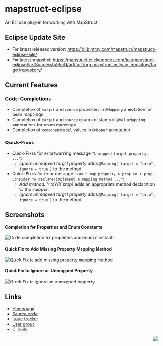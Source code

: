 # mapstruct-eclipse
An Eclipse plug-in for working with MapStruct

## Eclipse Update Site

* For latest released version: https://dl.bintray.com/mapstruct/mapstruct-eclipse-site/
* For latest snapshot: https://mapstruct.ci.cloudbees.com/job/mapstruct-eclipse/lastSuccessfulBuild/artifact/org.mapstruct.eclipse.repository/target/repository/


## Current Features

### Code-Completions

* Completion of `target` and `source` properties in `@Mapping` annotation for bean mappings
* Completion of `target` and `source` enum constants in `@ValueMapping` annotations for enum mappings
* Completion of `componentModel` values in `@Mapper` annotation

### Quick-Fixes

* Quick-Fixes for error/warning message `"Unmapped target property: ..."`:
  * _Ignore unmapped target property_ adds `@Mapping( target = "prop", ignore = true )` to the method
* Quick-Fixes for error message `"Can't map property X prop to Y prop. Consider to declare/implement a mapping method ..."`:
  * _Add method: Y toY(X prop)_ adds an appropriate method declaration to the mapper.
  * _Ignore unmapped target property_ adds `@Mapping( target = "prop", ignore = true )` to the method.

## Screenshots

#### Completion for Properties and Enum Constants

  ![Code completion for properties and enum constants](https://raw.githubusercontent.com/mapstruct/mapstruct-eclipse/master/still-completion-1.png)

#### Quick Fix to Add Missing Property Mapping Method

  ![Quick Fix to add missing property mapping method](https://raw.githubusercontent.com/mapstruct/mapstruct-eclipse/master/still-quickfix-1.png)

#### Quick Fix to Ignore an Unmapped Property

  ![Quick Fix to ignore an unmapped property](https://raw.githubusercontent.com/mapstruct/mapstruct-eclipse/master/still-quickfix-2.png)

## Links

* [Homepage](http://mapstruct.org)
* [Source code](https://github.com/mapstruct/mapstruct-eclipse/)
* [Issue tracker](https://github.com/mapstruct/mapstruct-eclipse/issues)
* [User group](https://groups.google.com/forum/?hl=en#!forum/mapstruct-users)
* [CI build](https://mapstruct.ci.cloudbees.com/)

<div style="float: right">
    <a href="https://mapstruct.ci.cloudbees.com/"><img src="http://www.cloudbees.com/sites/default/files/Button-Built-on-CB-1.png"/></a>
</div>


